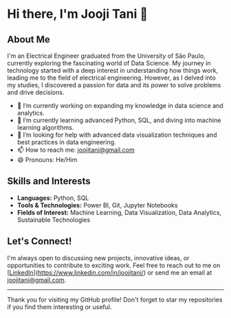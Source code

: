 # Hi there, I'm Jooji Tani 👋

## About Me

I'm an Electrical Engineer graduated from the University of São Paulo, currently exploring the fascinating world of Data Science. My journey in technology started with a deep interest in understanding how things work, leading me to the field of electrical engineering. However, as I delved into my studies, I discovered a passion for data and its power to solve problems and drive decisions.

- 🔭 I’m currently working on expanding my knowledge in data science and analytics.
- 🌱 I’m currently learning advanced Python, SQL, and diving into machine learning algorithms.
- 🤔 I’m looking for help with advanced data visualization techniques and best practices in data engineering.
- 📫 How to reach me: joojitani@gmail.com
- 😄 Pronouns: He/Him

## Skills and Interests

- **Languages:** Python, SQL
- **Tools & Technologies:** Power BI, Git, Jupyter Notebooks
- **Fields of Interest:** Machine Learning, Data Visualization, Data Analytics, Sustainable Technologies

## Let's Connect!

I'm always open to discussing new projects, innovative ideas, or opportunities to contribute to exciting work. Feel free to reach out to me on [[LinkedIn](#)](https://www.linkedin.com/in/joojitani/) or send me an email at [joojitani@gmail.com](mailto:joojitani@gmail.com).

---

Thank you for visiting my GitHub profile! Don't forget to star my repositories if you find them interesting or useful.

